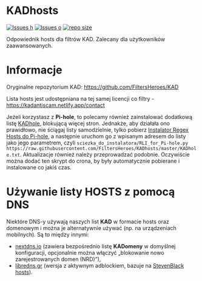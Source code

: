 # KADhosts

[![Issues h](https://isitmaintained.com/badge/resolution/FiltersHeroes/KADhosts.svg)](https://github.com/FiltersHeroes/KADhosts/issues)
[![Issues o](https://img.shields.io/github/issues/FiltersHeroes/KADhosts.svg?colorB=23b69a)](https://github.com/FiltersHeroes/KADhosts/issues)
[![repo size](https://img.shields.io/github/repo-size/FiltersHeroes/KADhosts.svg?colorB=23b69a)](https://github.com/FiltersHeroes/KADhosts)


Odpowiednik hosts dla filtrów KAD.
Zalecany dla użytkowników zaawansowanych.

# Informacje

Oryginalne repozytorium KAD: https://github.com/FiltersHeroes/KAD

Lista hosts jest udostępniana na tej samej licencji co filtry - https://kadantiscam.netlify.app/contact

Jeżeli korzystasz z **Pi-hole**, to polecamy również zainstalować dodatkową listę [KADhole](https://raw.githubusercontent.com/FiltersHeroes/KADhosts/master/KADhole.txt), blokującą więcej stron. Jednakże, aby działała ono prawidłowo, nie ściągaj listy samodzielnie, tylko pobierz [Instalator Regex Hosts do Pi-hole](https://raw.githubusercontent.com/FiltersHeroes/ScriptsPlayground/master/scripts/RLI_for_Pi-hole.py), a następnie uruchom go z wpisanym adresem do listy jako jego parametrem, czyli `sciezka_do_instalatora/RLI_for_Pi-hole.py https://raw.githubusercontent.com/FiltersHeroes/KADhosts/master/KADhole.txt`. Aktualizacje również należy przeprowadzać podobnie. Oczywiście można dodać ten skrypt do crona, by były automatycznie pobierane i instalowane co jakiś czas.

# Używanie listy HOSTS z pomocą DNS

Niektóre DNS-y używają naszych list **KAD** w formacie hosts oraz domenowym i można je alternatywnie używać (np. na urządzeniach mobilnych). Są to między innymi:

* [nextdns.io](https://nextdns.io/) (zawiera bezpośrednio listę **KADomeny** w domyślnej konfiguracji, opcjonalnie można włączyć „blokowanie nowo zarejestrowanych domen (NRD)”),
* [libredns.gr](https://libredns.gr/) (wersja z aktywnym adblockiem, bazuje na [StevenBlack hosts](https://github.com/StevenBlack/hosts)).
